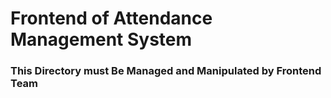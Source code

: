 # Frontend of Attendance Management System

### This Directory must Be Managed and Manipulated by Frontend Team
